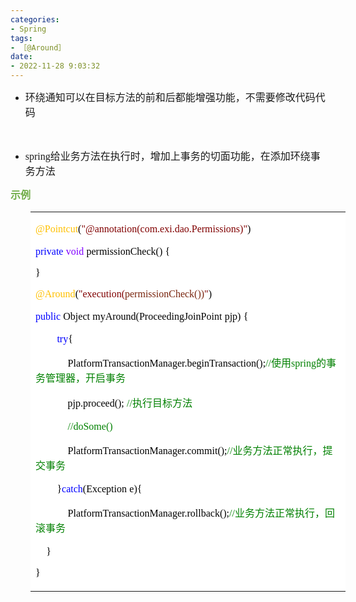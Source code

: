 ```yaml
---
categories:
- Spring
tags:
- ［@Around］
date:
- 2022-11-28 9:03:32
---
```


<ul style="list-style-type:disc">
    <li><span style="font-size:12.0pt"><span
                style="font-family:&quot;Microsoft YaHei UI&quot;">环绕通知可以在目标方法的前和后都能增强功能，不需要修改代码代码</span></span></li>
</ul>
<p><span style="font-size:12.0pt"><span style="font-family:&quot;Microsoft YaHei UI&quot;">​​​​​​​</span></span><br></p>
<ul style="list-style-type:disc">
    <li><span style="font-size:12.0pt"><span style="font-family:&quot;Comic Sans MS&quot;">spring</span></span><span
            style="font-size:12.0pt"><span
                style="font-family:&quot;Microsoft YaHei UI&quot;">给业务方法在执行时，增加上事务的切面功能，在添加环绕事务方法</span></span></li>
</ul>
<p><span style="font-size:12.0pt"><span style="font-family:&quot;Microsoft YaHei UI&quot;"><span
                style="color:#70ad47"><strong>示例</strong></span></span></span></p>
<table summary="" cellspacing="0"
    style="border-collapse:collapse; border-color:#a3a3a3; border-style:solid; border-width:0px; margin-left:32px"
    class=" cke_show_border">
    <tbody>
        <tr>
            <td
                style="background-color:white; border-bottom:0px; border-left:0px; border-right:0px; border-top:0px; vertical-align:top; width:7.809in">
                <p><span style="font-size:12.0pt"><span style="font-family:&quot;Comic Sans MS&quot;"><span
                                style="color:#ffc000">@Pointcut</span><span style="color:black">(</span><span
                                style="color:maroon">"@annotation(com.</span><span style="color:maroon">exi</span><span
                                style="color:maroon">.</span><span style="color:maroon">dao</span><span
                                style="color:maroon">.Permissions)"</span><span
                                style="color:black">)</span></span></span></p>
                <p><span style="font-size:12.0pt"><span style="font-family:&quot;Comic Sans MS&quot;"><span
                                style="color:blue">private</span></span>&nbsp;<span
                            style="font-family:&quot;Comic Sans MS&quot;"><span
                                style="color:#8000ff">void</span></span>&nbsp;<span
                            style="font-family:&quot;Comic Sans MS&quot;"><span
                                style="color:black">permissionCheck()</span></span>&nbsp;<span
                            style="font-family:&quot;Comic Sans MS&quot;"><span
                                style="color:black">{</span></span></span></p>
                <p><span style="font-size:12.0pt"><span style="font-family:&quot;Comic Sans MS&quot;"><span
                                style="color:black">}</span></span></span></p>
                <p><span style="font-size:12.0pt"><span style="font-family:&quot;Comic Sans MS&quot;"><span
                                style="color:#ffc000">@Around</span><span style="color:black">(</span><span
                                style="color:maroon">"execution(</span><span
                                style="color:#78230c">permissionCheck</span><span style="color:#78230c">()</span><span
                                style="color:#78230c">)</span><span style="color:maroon">"</span><span
                                style="color:black">)</span></span></span></p>
                <p><span style="font-size:12.0pt"><span style="font-family:&quot;Comic Sans MS&quot;"><span
                                style="color:blue">public</span></span>&nbsp;<span
                            style="font-family:&quot;Comic Sans MS&quot;"><span
                                style="color:black">Object</span></span>&nbsp;<span
                            style="font-family:&quot;Comic Sans MS&quot;"><span
                                style="color:black">myAround(ProceedingJoinPoint</span></span>&nbsp;<span
                            style="font-family:&quot;Comic Sans MS&quot;"><span
                                style="color:black">pjp)</span></span>&nbsp;<span
                            style="font-family:&quot;Comic Sans MS&quot;"><span
                                style="color:black">{</span></span>&nbsp;&nbsp;&nbsp;&nbsp;</span></p>
                <p><span style="font-size:12.0pt">&nbsp;&nbsp;&nbsp;&nbsp;&nbsp;&nbsp;&nbsp;&nbsp;<span
                            style="font-family:&quot;Comic Sans MS&quot;"><span
                                style="color:blue">try</span></span><span
                            style="font-family:&quot;Comic Sans MS&quot;"><span
                                style="color:black">{</span></span></span></p>
                <p><span style="font-size:12.0pt">&nbsp;&nbsp;&nbsp;&nbsp;&nbsp;&nbsp;&nbsp;&nbsp;&nbsp;&nbsp;&nbsp;&nbsp;<span
                            style="font-family:&quot;Comic Sans MS&quot;"><span
                                style="color:black">PlatformTransactionManager.beginTransaction();</span></span><span
                            style="font-family:&quot;Comic Sans MS&quot;"><span
                                style="color:green">//</span></span><span
                            style="font-family:&quot;Microsoft YaHei UI&quot;"><span
                                style="color:green">使用</span></span><span
                            style="font-family:&quot;Comic Sans MS&quot;"><span
                                style="color:green">spring</span></span><span
                            style="font-family:&quot;Microsoft YaHei UI&quot;"><span
                                style="color:green">的事务管理器，开启事务&nbsp;&nbsp;&nbsp;&nbsp;&nbsp;&nbsp;&nbsp;</span></span></span>
                </p>
                <p><span style="font-size:12.0pt">&nbsp;&nbsp;&nbsp;&nbsp;&nbsp;&nbsp;&nbsp;&nbsp;&nbsp;&nbsp;&nbsp;&nbsp;<span
                            style="font-family:&quot;Comic Sans MS&quot;"><span
                                style="color:black">pjp.proceed();</span></span>&nbsp;<span
                            style="font-family:&quot;Comic Sans MS&quot;"><span
                                style="color:green">//</span></span><span
                            style="font-family:&quot;Microsoft YaHei UI&quot;"><span
                                style="color:green">执行目标方法&nbsp;</span></span></span></p>
                <p><span style="font-size:12.0pt">&nbsp;&nbsp;&nbsp;&nbsp;&nbsp;&nbsp;&nbsp;&nbsp;&nbsp;&nbsp;&nbsp;&nbsp;<span
                            style="font-family:&quot;Comic Sans MS&quot;"><span
                                style="color:green">//doSome()</span></span></span></p>
                <p><span style="font-size:12.0pt">&nbsp;&nbsp;&nbsp;&nbsp;&nbsp;&nbsp;&nbsp;&nbsp;&nbsp;&nbsp;&nbsp;&nbsp;<span
                            style="font-family:&quot;Comic Sans MS&quot;"><span
                                style="color:black">PlatformTransactionManager.commit();</span></span><span
                            style="font-family:&quot;Comic Sans MS&quot;"><span
                                style="color:green">//</span></span><span
                            style="font-family:&quot;Microsoft YaHei UI&quot;"><span
                                style="color:green">业务方法正常执行，提交事务</span></span></span></p>
                <p><span style="font-size:12.0pt">&nbsp;&nbsp;&nbsp;&nbsp;&nbsp;&nbsp;&nbsp;&nbsp;<span
                            style="font-family:&quot;Comic Sans MS&quot;"><span style="color:black">}</span></span><span
                            style="font-family:&quot;Comic Sans MS&quot;"><span
                                style="color:blue">catch</span></span><span
                            style="font-family:&quot;Comic Sans MS&quot;"><span
                                style="color:black">(Exception</span></span>&nbsp;<span
                            style="font-family:&quot;Comic Sans MS&quot;"><span
                                style="color:black">e){</span></span></span></p>
                <p><span style="font-size:12.0pt">&nbsp;&nbsp;&nbsp;&nbsp;&nbsp;&nbsp;&nbsp;&nbsp;&nbsp;&nbsp;&nbsp;&nbsp;<span
                            style="font-family:&quot;Comic Sans MS&quot;"><span
                                style="color:black">PlatformTransactionManager.rollback();</span></span><span
                            style="font-family:&quot;Comic Sans MS&quot;"><span
                                style="color:green">//</span></span><span
                            style="font-family:&quot;Microsoft YaHei UI&quot;"><span
                                style="color:green">业务方法正常执行，回滚事务&nbsp;&nbsp;&nbsp;&nbsp;</span></span></span></p>
                <p><span style="font-size:12.0pt"><span style="color:black">&nbsp;&nbsp;&nbsp;&nbsp;<span
                                style="font-family:&quot;Comic Sans MS&quot;">}</span></span></span></p>
                <p><span style="font-size:12.0pt"><span style="font-family:&quot;Comic Sans MS&quot;"><span
                                style="color:black">}</span></span></span></p>
            </td>
        </tr>
    </tbody>
</table>
<p><span style="font-size:12.0pt"><span style="font-family:&quot;Comic Sans MS&quot;"><span
                style="color:#24292e">&nbsp;</span></span></span></p>
